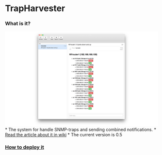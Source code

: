 # TrapHarvester #

### What is it? ###
<img src="https://raw.githubusercontent.com/Pavel-Polyakov/trapharvester/master/Img/Screenshot_wide.png" alt="TrapHarvester"/>
* The system for handle SNMP-traps and sending combined notifications.
* <a href="https://github.com/Pavel-Polyakov/trapharvester/wiki/Why-Trap-Harvester-is-needed-and-how-it-works%3F"> Read the article about it in wiki</a>
* The current version is 0.5

### <a href="https://github.com/Pavel-Polyakov/trapharvester/wiki#-how-do-i-can-deploy-it-on-my-network-">How to deploy it</a> ###
